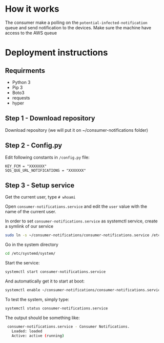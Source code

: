 # How it works

The consumer make a polling on the `potential-infected-notification` queue and send notification to the devices. Make sure the machine have access to the AWS queue

# Deployment instructions

## Requirments 

- Python 3
- Pip 3
- Boto3
- requests
- hyper

## Step 1 - Download repository

Download repository (we will put it on ~/consumer-notifications folder)

## Step 2 - Config.py 

Edit following constants in `/config.py` file:
```
KEY_FCM = "XXXXXXX"
SQS_QUE_URL_NOTIFICATIONS = "XXXXXXX"
```
## Step 3 - Setup service

Get the current user, type `# whoami`

Open `consumer-notifications.service` and edit the `user` value with the name of the current user.

In order to set `consumer-notifications.service` as systemctl service, create a symlink of our service
```bash
sudo ln -s ~/consumer-notifications/consumer-notifications.service /etc/systemd/system/consumer-notifications.service
```
Go in the system directory
```bash
cd /etc/systemd/system/
```
Start the service:
```bash
systemctl start consumer-notifications.service
```
And automatically get it to start at boot:
```bash
systemctl enable ~/consumer-notifications/consumer-notifications.service
```
To test the system, simply type:
```bash
systemctl status consumer-notifications.service
```
The output should be something like:
```bash
 consumer-notifications.service - Consumer Notifications.
   Loaded: loaded
   Active: active (running)
```

